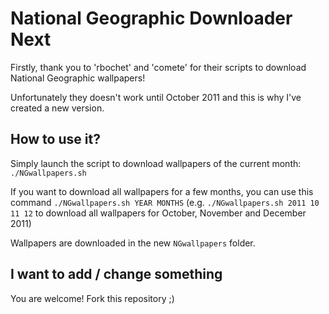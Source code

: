 National Geographic Downloader Next
===================================

Firstly, thank you to 'rbochet' and 'comete' for their scripts to download National Geographic wallpapers!

Unfortunately they doesn't work until October 2011 and this is why I've created a new version.

How to use it?
--------------

Simply launch the script to download wallpapers of the current month: `./NGwallpapers.sh`

If you want to download all wallpapers for a few months, you can use this command `./NGwallpapers.sh YEAR MONTHS` (e.g. `./NGwallpapers.sh 2011 10 11 12` to download all wallpapers for October, November and December 2011)

Wallpapers are downloaded in the new `NGwallpapers` folder.


I want to add / change something 
--------------------------------

You are welcome!
Fork this repository ;)
